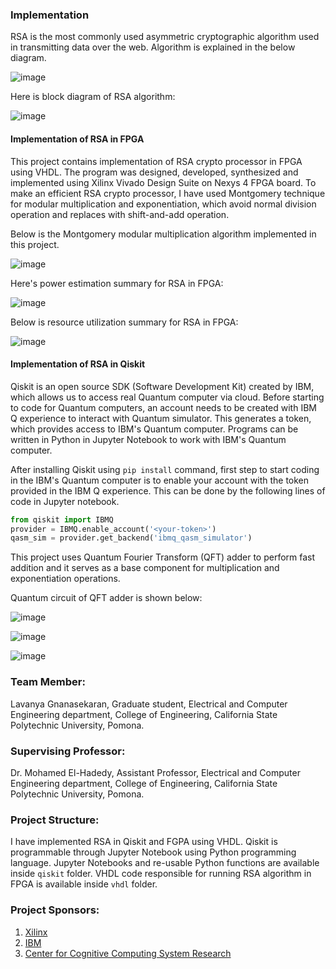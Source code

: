 ### Implementation

RSA is the most commonly used asymmetric cryptographic algorithm used in transmitting data over the web. Algorithm is explained in the below diagram.

![image](https://user-images.githubusercontent.com/54873229/70281821-e12fbe80-1770-11ea-82bd-d29b6a6eebaa.png)


Here is block diagram of RSA algorithm:

![image](https://user-images.githubusercontent.com/54873229/70281037-c8bea480-176e-11ea-8463-b31d70648327.png)


#### Implementation of RSA in FPGA

This project contains implementation of RSA crypto processor in FPGA using VHDL. The program was designed, developed, synthesized and implemented using Xilinx Vivado Design Suite on Nexys 4 FPGA board. To make an efficient RSA crypto processor, I have used Montgomery technique for modular multiplication and exponentiation, which avoid normal division operation and replaces with shift-and-add operation.

Below is the Montgomery modular multiplication algorithm implemented in this project.

![image](https://user-images.githubusercontent.com/54873229/70282370-68316680-1772-11ea-8429-4dddc83031c5.png)

Here's power estimation summary for RSA in FPGA:

![image](https://user-images.githubusercontent.com/54873229/70282626-3c62b080-1773-11ea-8754-a041d66aa12d.png)

Below is resource utilization summary for RSA in FPGA:

![image](https://user-images.githubusercontent.com/54873229/70282676-66b46e00-1773-11ea-9dbd-d5f3d64c1b7b.png)


#### Implementation of RSA in Qiskit

Qiskit is an open source SDK (Software Development Kit) created by IBM, which allows us to access real Quantum computer via cloud. Before starting to code for Quantum computers, an account needs to be created with IBM Q experience to interact with Quantum simulator. This generates a token, which provides access to IBM's Quantum computer. Programs can be written in Python in Jupyter Notebook to work with IBM's Quantum computer.

After installing Qiskit using `pip install` command, first step to start coding in the IBM's Quantum computer is to enable your account with the token provided in the IBM Q experience. This can be done by the following lines of code in Jupyter notebook.

```python
from qiskit import IBMQ
provider = IBMQ.enable_account('<your-token>')
qasm_sim = provider.get_backend('ibmq_qasm_simulator')
```

This project uses Quantum Fourier Transform (QFT) adder to perform fast addition and it serves as a base component for multiplication and exponentiation operations.

Quantum circuit of QFT adder is shown below:

![image](https://user-images.githubusercontent.com/54873229/70283235-58ffe800-1775-11ea-88e7-1fea953602f5.png)

![image](https://user-images.githubusercontent.com/54873229/70283259-64ebaa00-1775-11ea-9c77-be2e50ae34da.png)

![image](https://user-images.githubusercontent.com/54873229/70283293-77fe7a00-1775-11ea-8b53-61366c5454e9.png)

### Team Member:

Lavanya Gnanasekaran, Graduate student, Electrical and Computer Engineering department, College of Engineering, California State Polytechnic University, Pomona.

### Supervising Professor: 
Dr. Mohamed El-Hadedy, Assistant Professor, Electrical and Computer Engineering department, College of Engineering, California State Polytechnic University, Pomona.

### Project Structure:

I have implemented RSA in Qiskit and FGPA using VHDL. Qiskit is programmable through Jupyter Notebook using Python programming language. Jupyter Notebooks and re-usable Python functions are available inside `qiskit` folder. VHDL code responsible for running RSA algorithm in FPGA is available inside `vhdl` folder.

### Project Sponsors:

1. [Xilinx](https://www.xilinx.com/)
2. [IBM](https://qiskit.org/)
3. [Center for Cognitive Computing System Research](https://www.c3sr.com/)
